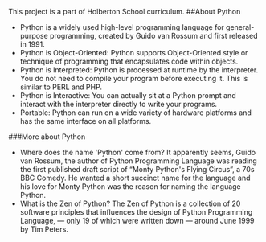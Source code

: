 This project is a part of Holberton School curriculum.
##About Python
- Python is a widely used high-level programming language for general-purpose programming, created by Guido van Rossum and first released in 1991.
- Python is Object-Oriented: Python supports Object-Oriented style or technique of programming that encapsulates code within objects.
- Python is Interpreted: Python is processed at runtime by the interpreter. You do not need to compile your program before executing it. This is similar to PERL and PHP.
- Python is Interactive: You can actually sit at a Python prompt and interact with the interpreter directly to write your programs.
- Portable: Python can run on a wide variety of hardware platforms and has the same interface on all platforms.

###More about Python
- Where does the name 'Python' come from?
It apparently seems, Guido van Rossum, the author of Python Programming Language was reading the first published draft script of “Monty Python's Flying Circus”, a 70s BBC Comedy. He wanted a short succinct name for the language and his love for Monty Python was the reason for naming the language Python.
- What is the Zen of Python?
The Zen of Python is a collection of 20 software principles that influences the design of Python Programming Language, — only 19 of which were written down — around June 1999 by Tim Peters.
